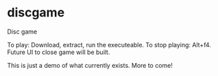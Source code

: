 # discgame
Disc game

To play: Download, extract, run the executeable.
To stop playing: Alt+f4. Future UI to close game will be built.

This is just a demo of what currently exists. More to come!
